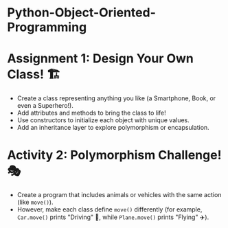 # Python-Object-Oriented-Programming
# Assignment 1: Design Your Own Class! 🏗️

- Create a class representing anything you like (a Smartphone, Book, or even a Superhero!).
- Add attributes and methods to bring the class to life!
- Use constructors to initialize each object with unique values.
- Add an inheritance layer to explore polymorphism or encapsulation.

# Activity 2: Polymorphism Challenge! 🎭

- Create a program that includes animals or vehicles with the same action (like `move()`).
- However, make each class define `move()` differently (for example, `Car.move()` prints "Driving" 🚗, while `Plane.move()` prints "Flying" ✈️).
